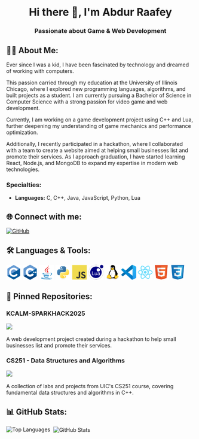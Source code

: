 <h1 align="center">Hi there 👋, I'm Abdur Raafey</h1>
<h3 align="center">Passionate about Game & Web Development</h3>

## 👨‍💻 About Me:
Ever since I was a kid, I have been fascinated by technology and dreamed of working with computers.

This passion carried through my education at the University of Illinois Chicago, where I explored new programming languages, algorithms, and built projects as a student. I am currently pursuing a Bachelor of Science in Computer Science with a strong passion for video game and web development.

Currently, I am working on a game development project using C++ and Lua, further deepening my understanding of game mechanics and performance optimization.

Additionally, I recently participated in a hackathon, where I collaborated with a team to create a website aimed at helping small businesses list and promote their services. As I approach graduation, I have started learning React, Node.js, and MongoDB to expand my expertise in modern web technologies.

### Specialties:
- **Languages:** C, C++, Java, JavaScript, Python, Lua

## 🌐 Connect with me:
<p align="left">
  <a href="https://github.com/abdurraafeyqazi" target="_blank">
    <img src="https://img.shields.io/badge/GitHub-181717?style=for-the-badge&logo=github&logoColor=white" alt="GitHub" />
  </a>
</p>

## 🛠️ Languages & Tools:
<p align="left">
  <a href="https://www.cprogramming.com/" target="_blank"><img src="https://raw.githubusercontent.com/devicons/devicon/master/icons/c/c-original.svg" alt="C" width="40" height="40"/></a>
  <a href="https://www.w3schools.com/cpp/" target="_blank"><img src="https://raw.githubusercontent.com/devicons/devicon/master/icons/cplusplus/cplusplus-original.svg" alt="C++" width="40" height="40"/></a>
  <a href="https://www.java.com" target="_blank"><img src="https://raw.githubusercontent.com/devicons/devicon/master/icons/java/java-original.svg" alt="Java" width="40" height="40"/></a>
  <a href="https://www.python.org" target="_blank"><img src="https://raw.githubusercontent.com/devicons/devicon/master/icons/python/python-original.svg" alt="Python" width="40" height="40"/></a>
  <a href="https://developer.mozilla.org/en-US/docs/Web/JavaScript" target="_blank"><img src="https://raw.githubusercontent.com/devicons/devicon/master/icons/javascript/javascript-original.svg" alt="JavaScript" width="40" height="40"/></a>
  <a href="https://www.lua.org/" target="_blank"><img src="https://raw.githubusercontent.com/devicons/devicon/master/icons/lua/lua-original.svg" alt="Lua" width="40" height="40"/></a>
  <a href="https://www.linux.org/" target="_blank"><img src="https://raw.githubusercontent.com/devicons/devicon/master/icons/linux/linux-original.svg" alt="Linux" width="40" height="40"/></a>
  <a href="https://code.visualstudio.com/" target="_blank"><img src="https://raw.githubusercontent.com/devicons/devicon/master/icons/vscode/vscode-original.svg" alt="VS Code" width="40" height="40"/></a>
  <a href="https://reactjs.org/" target="_blank"><img src="https://raw.githubusercontent.com/devicons/devicon/master/icons/react/react-original.svg" alt="React" width="40" height="40"/></a>
  <a href="https://developer.mozilla.org/en-US/docs/Web/HTML" target="_blank"><img src="https://raw.githubusercontent.com/devicons/devicon/master/icons/html5/html5-original.svg" alt="HTML" width="40" height="40"/></a>
  <a href="https://developer.mozilla.org/en-US/docs/Web/CSS" target="_blank"><img src="https://raw.githubusercontent.com/devicons/devicon/master/icons/css3/css3-original.svg" alt="CSS" width="40" height="40"/></a>
</p>

## 📌 Pinned Repositories:
### KCALM-SPARKHACK2025
<p>
  <a href="https://github.com/microwaves22/KCALM-SPARKHACK2025">
    <img src="https://github-readme-stats.vercel.app/api/pin/?username=microwaves22&repo=KCALM-SPARKHACK2025&theme=radical" />
  </a>
</p>
<p>A web development project created during a hackathon to help small businesses list and promote their services.</p>

### CS251 - Data Structures and Algorithms
<p>
  <a href="https://github.com/AbdurRaafeyQazi/CS251">
    <img src="https://github-readme-stats.vercel.app/api/pin/?username=AbdurRaafeyQazi&repo=CS251&theme=radical" />
  </a>
</p>
<p>A collection of labs and projects from UIC's CS251 course, covering fundamental data structures and algorithms in C++.</p>

## 📊 GitHub Stats:
<p>
  <img align="left" src="https://github-readme-stats.vercel.app/api/top-langs/?username=abdurraafeyqazi&show_icons=true&locale=en&layout=compact" alt="Top Languages" />
</p>
<p>&nbsp;
  <img align="center" src="https://github-readme-stats.vercel.app/api?username=abdurraafeyqazi&show_icons=true&locale=en&theme=radical" alt="GitHub Stats" />
</p>

